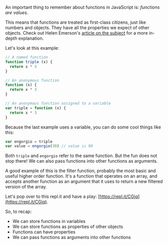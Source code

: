 An important thing to remember about functions in JavaScript is: *functions are values*.

This means that functions are treated as first-class citizens, just like numbers and objects. They have all the properties we expect of other objects. Check out Helen Emerson's [article on the subject](http://helephant.com/2008/08/19/functions-are-first-class-objects-in-javascript/) for a more in-depth explanation.

Let's look at this example:

```js
// A named function
function triple (x) {
  return x * 3
}

// An anonymous function
function (x) {
  return x * 3
}

// An anonymous function assigned to a variable
var triple = function (x) {
  return x * 3
}
```

Because the last example uses a variable, you can do some cool things like this:

```js
var engorgio = triple
var value = engorgio(30) // value is 90
```

Both `triple` and `engorgio` refer to the same function. But the fun does not stop there! We can also pass functions into other functions as arguments.

A good example of this is the filter function, probably the most basic and useful higher order function. It's a function that operates on an array, and accepts another function as an argument that it uses to return a new filtered version of the array.

Let's pop over to this repl.it and have a play: [https://repl.it/CGjq](https://repl.it/CGjq).

So, to recap:

  - We can store functions in variables
  - We can store functions as properties of other objects
  - Functions can have properties
  - We can pass functions as arguments into other functions

